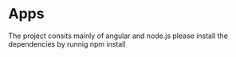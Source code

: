 # Apps

The project consits mainly of angular and node.js please install the dependencies by runnig npm install
